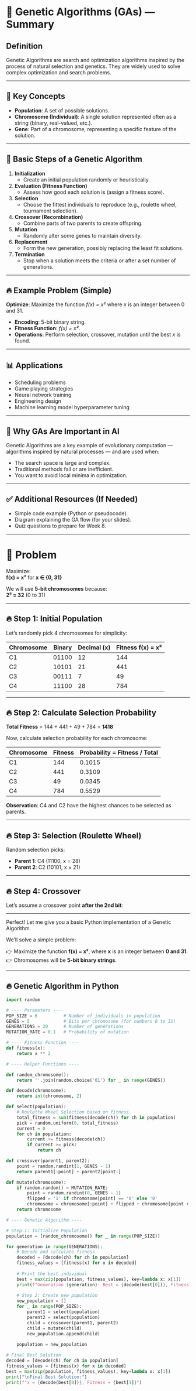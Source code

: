 # 🧬 Genetic Algorithms (GAs) — Summary

## Definition
Genetic Algorithms are search and optimization algorithms inspired by the process of natural selection and genetics. They are widely used to solve complex optimization and search problems.

---

## 🔎 Key Concepts

- **Population**: A set of possible solutions.
- **Chromosome (Individual)**: A single solution represented often as a string (binary, real-valued, etc.).
- **Gene**: Part of a chromosome, representing a specific feature of the solution.

---

## 🔄 Basic Steps of a Genetic Algorithm

1. **Initialization**
   - Create an initial population randomly or heuristically.
2. **Evaluation (Fitness Function)**
   - Assess how good each solution is (assign a fitness score).
3. **Selection**
   - Choose the fittest individuals to reproduce (e.g., roulette wheel, tournament selection).
4. **Crossover (Recombination)**
   - Combine parts of two parents to create offspring.
5. **Mutation**
   - Randomly alter some genes to maintain diversity.
6. **Replacement**
   - Form the new generation, possibly replacing the least fit solutions.
7. **Termination**
   - Stop when a solution meets the criteria or after a set number of generations.

---

## 🔥 Example Problem (Simple)

**Optimize**: Maximize the function _f(x) = x²_ where _x_ is an integer between 0 and 31.

- **Encoding**: 5-bit binary string.
- **Fitness Function**: _f(x) = x²_.
- **Operations**: Perform selection, crossover, mutation until the best _x_ is found.

---

## 📊 Applications

- Scheduling problems
- Game playing strategies
- Neural network training
- Engineering design
- Machine learning model hyperparameter tuning

---

## 📖 Why GAs Are Important in AI

Genetic Algorithms are a key example of evolutionary computation — algorithms inspired by natural processes — and are used when:

- The search space is large and complex.
- Traditional methods fail or are inefficient.
- You want to avoid local minima in optimization.

---

## ✅ Additional Resources (If Needed)

- Simple code example (Python or pseudocode).
- Diagram explaining the GA flow (for your slides).
- Quiz questions to prepare for Week 8.

---

# 🎯 Problem

Maximize:  
**f(x) = x²** for **x ∈ {0, 31}**

We will use **5-bit chromosomes** because:  
**2⁵ = 32** (0 to 31)

---

## 🔥 Step 1: Initial Population

Let’s randomly pick 4 chromosomes for simplicity:

| Chromosome | Binary | Decimal (x) | Fitness f(x) = x² |
|------------|--------|-------------|--------------------|
| C1         | 01100  | 12          | 144                |
| C2         | 10101  | 21          | 441                |
| C3         | 00111  | 7           | 49                 |
| C4         | 11100  | 28          | 784                |

---

## 🔥 Step 2: Calculate Selection Probability

**Total Fitness** = 144 + 441 + 49 + 784 = **1418**

Now, calculate selection probability for each chromosome:

| Chromosome | Fitness | Probability = Fitness / Total |
|------------|---------|-------------------------------|
| C1         | 144     | 0.1015                        |
| C2         | 441     | 0.3109                        |
| C3         | 49      | 0.0345                        |
| C4         | 784     | 0.5529                        |

**Observation**: C4 and C2 have the highest chances to be selected as parents.

---

## 🔥 Step 3: Selection (Roulette Wheel)

Random selection picks:

- **Parent 1**: C4 (11100, x = 28)
- **Parent 2**: C2 (10101, x = 21)

---

## 🔥 Step 4: Crossover

Let’s assume a crossover point **after the 2nd bit**:

---

Perfect! Let me give you a basic Python implementation of a Genetic Algorithm.

We’ll solve a simple problem:

👉 Maximize the function **f(x) = x²**, where **x** is an integer between **0 and 31**.  
👉 Chromosomes will be **5-bit binary strings**.

---

## 🔥 Genetic Algorithm in Python
```python
import random

# ---- Parameters ----
POP_SIZE = 6          # Number of individuals in population
GENES = 5             # Bits per chromosome (for numbers 0 to 31)
GENERATIONS = 20      # Number of generations
MUTATION_RATE = 0.1   # Probability of mutation

# ---- Fitness Function ----
def fitness(x):
    return x ** 2

# ---- Helper Functions ----

def random_chromosome():
    return ''.join(random.choice('01') for _ in range(GENES))

def decode(chromosome):
    return int(chromosome, 2)

def select(population):
    # Roulette Wheel Selection based on fitness
    total_fitness = sum(fitness(decode(ch)) for ch in population)
    pick = random.uniform(0, total_fitness)
    current = 0
    for ch in population:
        current += fitness(decode(ch))
        if current >= pick:
            return ch

def crossover(parent1, parent2):
    point = random.randint(1, GENES - 1)
    return parent1[:point] + parent2[point:]

def mutate(chromosome):
    if random.random() < MUTATION_RATE:
        point = random.randint(0, GENES - 1)
        flipped = '1' if chromosome[point] == '0' else '0'
        chromosome = chromosome[:point] + flipped + chromosome[point + 1:]
    return chromosome

# ---- Genetic Algorithm ----

# Step 1: Initialize Population
population = [random_chromosome() for _ in range(POP_SIZE)]

for generation in range(GENERATIONS):
    # Decode and calculate fitness
    decoded = [decode(ch) for ch in population]
    fitness_values = [fitness(x) for x in decoded]
    
    # Print the best individual
    best = max(zip(population, fitness_values), key=lambda x: x[1])
    print(f"Generation {generation}: Best = {decode(best[0])}, Fitness = {best[1]}")
    
    # Step 2: Create new population
    new_population = []
    for _ in range(POP_SIZE):
        parent1 = select(population)
        parent2 = select(population)
        child = crossover(parent1, parent2)
        child = mutate(child)
        new_population.append(child)
    
    population = new_population

# Final Best Solution
decoded = [decode(ch) for ch in population]
fitness_values = [fitness(x) for x in decoded]
best = max(zip(population, fitness_values), key=lambda x: x[1])
print("\nFinal Best Solution:")
print(f"x = {decode(best[0])}, Fitness = {best[1]}")

```
